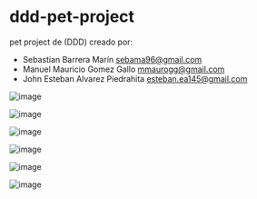 # ddd-pet-project

pet project de (DDD) creado por:
* Sebastian Barrera Marín <sebama96@gmail.com>
* Manuel Mauricio Gomez Gallo <mmaurogg@gmail.com>
* John Esteban Alvarez Piedrahita <esteban.ea145@gmail.com>

![image](https://user-images.githubusercontent.com/70281915/176278822-009f8f4d-6ec5-401e-8b26-e6eebd8b39a5.png)

![image](https://user-images.githubusercontent.com/70281915/176279042-e659c183-306f-4f08-a50c-080f92001b8d.png)


![image](https://user-images.githubusercontent.com/70281915/176287481-c0b9d431-937a-4369-8fd4-66d78b6d4550.png)


![image](https://user-images.githubusercontent.com/70281915/176287151-1f0d821d-f1d9-484c-a512-86d2ff3167ad.png)

![image](https://user-images.githubusercontent.com/70281915/176287613-fd6caae9-ba82-445d-aaf1-a32fae5438a9.png)

![image](https://user-images.githubusercontent.com/70281915/176287061-c6eb2063-647c-4afb-b2a9-9415fb1dc914.png)

